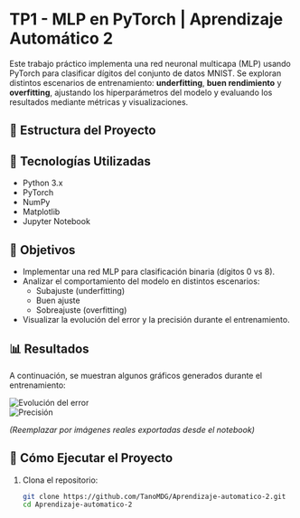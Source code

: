 # TP1 - MLP en PyTorch | Aprendizaje Automático 2

Este trabajo práctico implementa una red neuronal multicapa (MLP) usando PyTorch para clasificar dígitos del conjunto de datos MNIST. Se exploran distintos escenarios de entrenamiento: **underfitting**, **buen rendimiento** y **overfitting**, ajustando los hiperparámetros del modelo y evaluando los resultados mediante métricas y visualizaciones.

## 📁 Estructura del Proyecto


## 🚀 Tecnologías Utilizadas

- Python 3.x
- PyTorch
- NumPy
- Matplotlib
- Jupyter Notebook

## 🧠 Objetivos

- Implementar una red MLP para clasificación binaria (dígitos 0 vs 8).
- Analizar el comportamiento del modelo en distintos escenarios:
  - Subajuste (underfitting)
  - Buen ajuste
  - Sobreajuste (overfitting)
- Visualizar la evolución del error y la precisión durante el entrenamiento.

## 📊 Resultados

A continuación, se muestran algunos gráficos generados durante el entrenamiento:

![Evolución del error](images/error_plot.png)  
![Precisión](images/accuracy_plot.png)

_(Reemplazar por imágenes reales exportadas desde el notebook)_

## 🧪 Cómo Ejecutar el Proyecto

1. Clona el repositorio:
   ```bash
   git clone https://github.com/TanoMDG/Aprendizaje-automatico-2.git
   cd Aprendizaje-automatico-2
